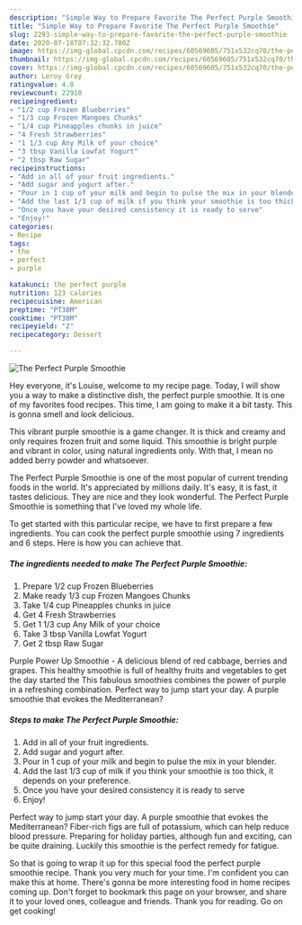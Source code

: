 ```yaml
---
description: "Simple Way to Prepare Favorite The Perfect Purple Smoothie"
title: "Simple Way to Prepare Favorite The Perfect Purple Smoothie"
slug: 2293-simple-way-to-prepare-favorite-the-perfect-purple-smoothie
date: 2020-07-18T07:32:32.780Z
image: https://img-global.cpcdn.com/recipes/60569605/751x532cq70/the-perfect-purple-smoothie-recipe-main-photo.jpg
thumbnail: https://img-global.cpcdn.com/recipes/60569605/751x532cq70/the-perfect-purple-smoothie-recipe-main-photo.jpg
cover: https://img-global.cpcdn.com/recipes/60569605/751x532cq70/the-perfect-purple-smoothie-recipe-main-photo.jpg
author: Leroy Gray
ratingvalue: 4.8
reviewcount: 22910
recipeingredient:
- "1/2 cup Frozen Blueberries"
- "1/3 cup Frozen Mangoes Chunks"
- "1/4 cup Pineapples chunks in juice"
- "4 Fresh Strawberries"
- "1 1/3 cup Any Milk of your choice"
- "3 tbsp Vanilla Lowfat Yogurt"
- "2 tbsp Raw Sugar"
recipeinstructions:
- "Add in all of your fruit ingredients."
- "Add sugar and yogurt after."
- "Pour in 1 cup of your milk and begin to pulse the mix in your blender."
- "Add the last 1/3 cup of milk if you think your smoothie is too thick, it depends on your preference."
- "Once you have your desired consistency it is ready to serve"
- "Enjoy!"
categories:
- Recipe
tags:
- the
- perfect
- purple

katakunci: the perfect purple 
nutrition: 123 calories
recipecuisine: American
preptime: "PT38M"
cooktime: "PT38M"
recipeyield: "2"
recipecategory: Dessert

---
```



![The Perfect Purple Smoothie](https://img-global.cpcdn.com/recipes/60569605/751x532cq70/the-perfect-purple-smoothie-recipe-main-photo.jpg)

Hey everyone, it's Louise, welcome to my recipe page. Today, I will show you a way to make a distinctive dish, the perfect purple smoothie. It is one of my favorites food recipes. This time, I am going to make it a bit tasty. This is gonna smell and look delicious.

This vibrant purple smoothie is a game changer. It is thick and creamy and only requires frozen fruit and some liquid. This smoothie is bright purple and vibrant in color, using natural ingredients only. With that, I mean no added berry powder and whatsoever.

The Perfect Purple Smoothie is one of the most popular of current trending foods in the world. It's appreciated by millions daily. It's easy, it is fast, it tastes delicious. They are nice and they look wonderful. The Perfect Purple Smoothie is something that I've loved my whole life.


To get started with this particular recipe, we have to first prepare a few ingredients. You can cook the perfect purple smoothie using 7 ingredients and 6 steps. Here is how you can achieve that.

<!--inarticleads1-->

##### The ingredients needed to make The Perfect Purple Smoothie:

1. Prepare 1/2 cup Frozen Blueberries
1. Make ready 1/3 cup Frozen Mangoes Chunks
1. Take 1/4 cup Pineapples chunks in juice
1. Get 4 Fresh Strawberries
1. Get 1 1/3 cup Any Milk of your choice
1. Take 3 tbsp Vanilla Lowfat Yogurt
1. Get 2 tbsp Raw Sugar


Purple Power Up Smoothie - A delicious blend of red cabbage, berries and grapes. This healthy smoothie is full of healthy fruits and vegetables to get the day started the This fabulous smoothies combines the power of purple in a refreshing combination. Perfect way to jump start your day. A purple smoothie that evokes the Mediterranean? 

<!--inarticleads2-->

##### Steps to make The Perfect Purple Smoothie:

1. Add in all of your fruit ingredients.
1. Add sugar and yogurt after.
1. Pour in 1 cup of your milk and begin to pulse the mix in your blender.
1. Add the last 1/3 cup of milk if you think your smoothie is too thick, it depends on your preference.
1. Once you have your desired consistency it is ready to serve
1. Enjoy!


Perfect way to jump start your day. A purple smoothie that evokes the Mediterranean? Fiber-rich figs are full of potassium, which can help reduce blood pressure. Preparing for holiday parties, although fun and exciting, can be quite draining. Luckily this smoothie is the perfect remedy for fatigue. 

So that is going to wrap it up for this special food the perfect purple smoothie recipe. Thank you very much for your time. I'm confident you can make this at home. There's gonna be more interesting food in home recipes coming up. Don't forget to bookmark this page on your browser, and share it to your loved ones, colleague and friends. Thank you for reading. Go on get cooking!

